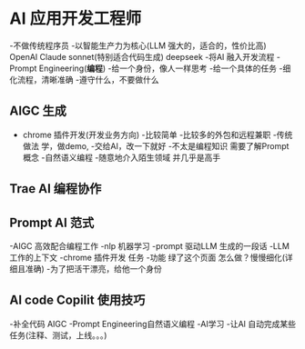 # AI 应用开发工程师
 -不做传统程序员
 -以智能生产力为核心(LLM 强大的，适合的，性价比高)
  OpenAI
  Claude sonnet(特别适合代码生成)
  deepseek
 -将AI 融入开发流程
  -Prompt Engineering(**编程**)
  -给一个身份，像人一样思考
  -给一个具体的任务
  -细化流程，清晰准确
  -遵守什么，不要做什么
## AIGC 生成
- chrome 插件开发(开发业务方向)
 -比较简单
 -比较多的外包和远程兼职
 -传统做法
  学，做demo,
 -交给AI，改一下就好
 -不太是编程知识 需要了解Prompt 概念
 -自然语义编程
 -随意地介入陌生领域 并几乎是高手
 
## Trae AI 编程协作

## Prompt AI 范式
  -AIGC 高效配合编程工作
  -nlp 机器学习
  -prompt 驱动LLM 生成的一段话
  -LLM 工作的上下文
   -chrome 插件开发 任务
   -功能 绿了这个页面 怎么做？慢慢细化(详细且准确)
   -为了把活干漂亮，给他一个身份

## AI code Copilit 使用技巧
  -补全代码 AIGC
  -Prompt Engineering自然语义编程
  -AI学习
  -让AI 自动完成某些任务(注释、测试，上线。。。)